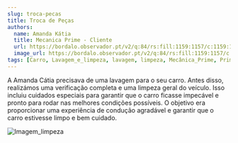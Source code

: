 ```yaml
---
slug: troca-pecas
title: Troca de Peças
authors:
  name: Amanda Kátia
  title: Mecanica Prime - Cliente
  url: https://bordalo.observador.pt/v2/q:84/rs:fill:1159:1157/c:1159:1157:nowe:615:82/plain/https://s3.observador.pt/wp-content/uploads/2021/12/17165411/whatsapp-image-2021-12-17-at-152612.jpeg
  image_url: https://bordalo.observador.pt/v2/q:84/rs:fill:1159:1157/c:1159:1157:nowe:615:82/plain/https://s3.observador.pt/wp-content/uploads/2021/12/17165411/whatsapp-image-2021-12-17-at-152612.jpeg
tags: [Carro, Lavagem_e_limpeza, lavagem, limpeza, Mecânica_Prime, Prime, Oficina, Loulé]
---
```



A Amanda Cátia precisava de uma lavagem para o seu carro. Antes disso, realizámos uma verificação completa e uma limpeza geral do veículo. Isso incluiu cuidados especiais para garantir que o carro ficasse impecável e pronto para rodar nas melhores condições possíveis. O objetivo era proporcionar uma experiência de condução agradável e garantir que o carro estivesse limpo e bem cuidado.

![Imagem_limpeza](https://image.delti.com/simg/landingpages/carwash.jpg)